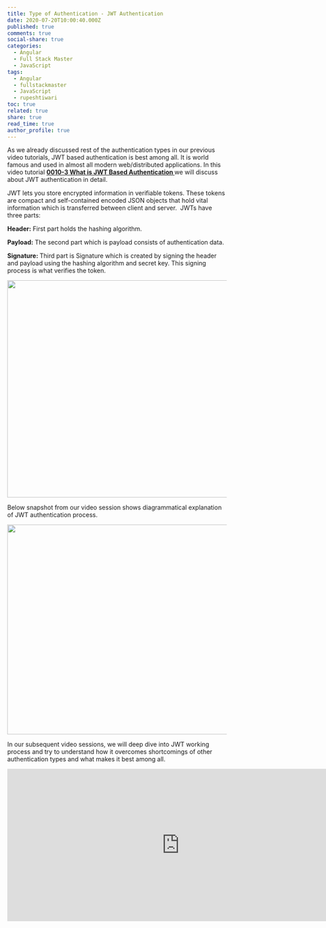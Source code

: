 ```yaml
---
title: Type of Authentication - JWT Authentication
date: 2020-07-20T10:00:40.000Z
published: true
comments: true
social-share: true
categories:
  - Angular
  - Full Stack Master
  - JavaScript
tags:
  - Angular
  - fullstackmaster
  - JavaScript
  - rupeshtiwari
toc: true
related: true
share: true
read_time: true
author_profile: true
---
```


<p>As we already discussed rest of the authentication types in our previous video tutorials, JWT based authentication is best among all. It is world famous and used in almost all modern web/distributed applications. In this video tutorial <a href="https://www.youtube.com/watch?v=mzU8vWsRkvE&amp;list=PLZed_adPqIJp9M8sXttDmlCzWzat44GRi&amp;index=5&amp;t=0s" target="_blank" rel="noopener noreferrer"><strong>0010-3 What is JWT Based Authentication </strong></a>we will discuss about JWT authentication in detail.</p>
<p>JWT lets you store encrypted information in verifiable tokens. These tokens are compact and self-contained encoded JSON objects that hold vital information which is transferred between client and server.  JWTs have three parts:</p>
<p><strong>Header:</strong> First part holds the hashing algorithm.</p>
<p><strong>Payload:</strong> The second part which is payload consists of authentication data.</p>
<p><strong>Signature: </strong>Third part is Signature which is created by signing the header and payload using the hashing algorithm and secret key. This signing process is what verifies the token.</p>
<p><img class="alignnone size-full wp-image-3442" src="{{ site.baseurl }}/assets/2020/07/JW1.png" alt="" width="723" height="499" /></p>
<p>Below snapshot from our video session shows diagrammatical explanation of JWT authentication process.</p>
<p><img class="alignnone size-full wp-image-3441" src="{{ site.baseurl }}/assets/2020/07/JW2.png" alt="" width="853" height="482" /></p>
<p>In our subsequent video sessions, we will deep dive into JWT working process and try to understand how it overcomes shortcomings of other authentication types and what makes it best among all.</p>
<p><iframe src="https://www.youtube.com/embed/mzU8vWsRkvE" width="790" height="350" frameborder="0" allowfullscreen="allowfullscreen"><span data-mce-type="bookmark" style="display: inline-block; width: 0px; overflow: hidden; line-height: 0;" class="mce_SELRES_start">﻿</span></iframe></p>
